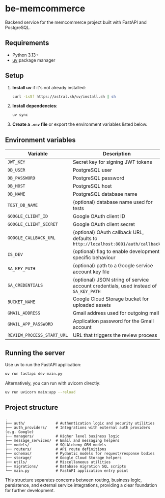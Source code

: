 # be-memcommerce

Backend service for the memcommerce project built with FastAPI and PostgreSQL.

## Requirements

- Python 3.13+
- [uv](https://docs.astral.sh/uv/) package manager

## Setup

1. **Install uv** if it's not already installed:
   ```bash
   curl -LsSf https://astral.sh/uv/install.sh | sh
   ```
2. **Install dependencies**:
   ```bash
   uv sync
   ```
3. **Create a `.env` file** or export the environment variables listed below.

## Environment variables

| Variable | Description |
|----------|-------------|
| `JWT_KEY` | Secret key for signing JWT tokens |
| `DB_USER` | PostgreSQL user |
| `DB_PASSWORD` | PostgreSQL password |
| `DB_HOST` | PostgreSQL host |
| `DB_NAME` | PostgreSQL database name |
| `TEST_DB_NAME` | (optional) database name used for tests |
| `GOOGLE_CLIENT_ID` | Google OAuth client ID |
| `GOOGLE_CLIENT_SECRET` | Google OAuth client secret |
| `GOOGLE_CALLBACK_URL` | (optional) OAuth callback URL, defaults to `http://localhost:8001/auth/callback` |
| `IS_DEV` | (optional) flag to enable development specific behaviour |
| `SA_KEY_PATH` | (optional) path to a Google service account key file |
| `SA_CREDENTIALS` | (optional) JSON string of service account credentials, used instead of `SA_KEY_PATH` |
| `BUCKET_NAME` | Google Cloud Storage bucket for uploaded assets |
| `GMAIL_ADDRESS` | Gmail address used for outgoing mail |
| `GMAIL_APP_PASSWORD` | Application password for the Gmail account |
| `REVIEW_PROCESS_START_URL` | URL that triggers the review process |

## Running the server

Use uv to run the FastAPI application:

```bash
uv run fastapi dev main.py
```

Alternatively, you can run with uvicorn directly:

```bash
uv run uvicorn main:app --reload
```

## Project structure

```
.
├── auth/              # Authentication logic and security utilities
├── auth_providers/    # Integrations with external auth providers (e.g. Google)
├── managers/          # Higher level business logic
├── message_services/  # Email and messaging helpers
├── models/            # SQLAlchemy ORM models
├── routers/           # API route definitions
├── schemas/           # Pydantic models for request/response bodies
├── storage/           # Google Cloud Storage helpers
├── utils/             # Miscellaneous utilities
├── migrations/        # Database migration SQL scripts
└── main.py            # FastAPI application entry point
```

This structure separates concerns between routing, business logic, persistence, and external service integrations, providing a clear foundation for further development.

